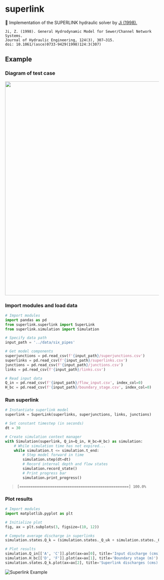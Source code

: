 # superlink
🚰 Implementation of the SUPERLINK hydraulic solver by [Ji (1998).](https://ascelibrary.org/doi/10.1061/%28ASCE%290733-9429%281998%29124%3A3%28307%29)

```
Ji, Z. (1998). General Hydrodynamic Model for Sewer/Channel Network Systems.
Journal of Hydraulic Engineering, 124(3), 307–315.
doi: 10.1061/(asce)0733-9429(1998)124:3(307)
```

## Example

### Diagram of test case

<img src="https://s3.us-east-2.amazonaws.com/mdbartos-img/superlink/example_network_ji.png" width="700">

### Import modules and load data

```python
# Import modules
import pandas as pd
from superlink.superlink import SuperLink
from superlink.simulation import Simulation

# Specify data path
input_path = '../data/six_pipes'

# Get model components
superjunctions = pd.read_csv(f'{input_path}/superjunctions.csv')
superlinks = pd.read_csv(f'{input_path}/superlinks.csv')
junctions = pd.read_csv(f'{input_path}/junctions.csv')
links = pd.read_csv(f'{input_path}/links.csv')

# Read input data
Q_in = pd.read_csv(f'{input_path}/flow_input.csv', index_col=0)
H_bc = pd.read_csv(f'{input_path}/boundary_stage.csv', index_col=0)
```

### Run superlink

```python
# Instantiate superlink model
superlink = SuperLink(superlinks, superjunctions, links, junctions)

# Set constant timestep (in seconds)
dt = 30

# Create simulation context manager
with Simulation(superlink, Q_in=Q_in, H_bc=H_bc) as simulation:
    # While simulation time has not expired...
    while simulation.t <= simulation.t_end:
        # Step model forward in time
        simulation.step(dt=dt)
        # Record internal depth and flow states
        simulation.record_state()
        # Print progress bar
        simulation.print_progress()
```

> `[==================================================] 100.0%`


### Plot results

```python
# Import modules
import matplotlib.pyplot as plt

# Initialize plot
fig, ax = plt.subplots(3, figsize=(10, 12))

# Compute average discharge in superlinks
simulation.states.Q_k = (simulation.states._Q_uk + simulation.states._Q_dk) / 2

# Plot results
simulation.Q_in[['A', 'C']].plot(ax=ax[0], title='Input discharge (cms)')
simulation.H_bc[['D', 'F']].plot(ax=ax[1], title='Boundary stage (m)')
simulation.states.Q_k.plot(ax=ax[2], title='Superlink discharges (cms)')
```

![Superlink Example](https://s3.us-east-2.amazonaws.com/mdbartos-img/superlink/superlink_test.png)

